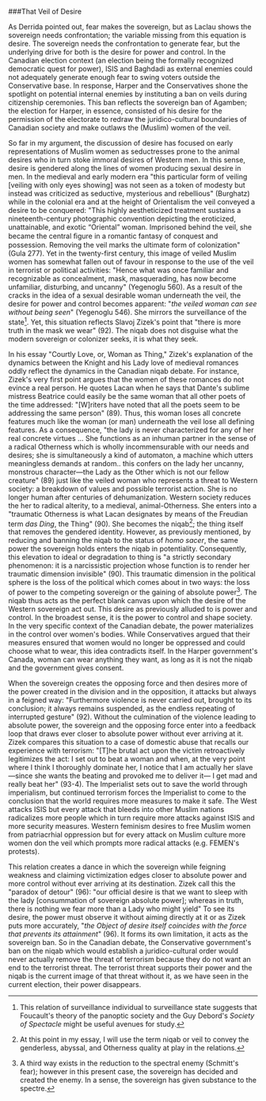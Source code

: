 ###That Veil of Desire

As Derrida pointed out, fear makes the sovereign, but as Laclau shows the sovereign needs confrontation; the variable missing from this equation is desire. The sovereign needs the confrontation to generate fear, but the underlying drive for both is the desire for power and control. In the Canadian election context (an election being the formally recognized democratic quest for power), ISIS and Baghdadi as external enemies could not adequately generate enough fear to swing voters outside the Conservative base. In response, Harper and the Conservatives shone the spotlight on potential internal enemies by instituting a ban on veils during citizenship ceremonies. This ban reflects the sovereign ban of Agamben; the election for Harper, in essence, consisted of his desire for the permission of the electorate to redraw the juridico-cultural boundaries of Canadian society and make outlaws the (Muslim) women of the veil.

So far in my argument, the discussion of desire has focused on early representations of Muslim women as seductresses prone to the animal desires who in turn stoke immoral desires of Western men. In this sense, desire is gendered along the lines of women producing sexual desire in men. In the medieval and early modern era "this particular form of veiling [veiling with only eyes showing] was not seen as a token of modesty but instead was criticized as seductive, mysterious and rebellious" (Burghatz) while in the colonial era and at the height of Orientalism the veil conveyed a desire to be conquered: "This highly aestheticized treatment sustains a nineteenth-century photographic convention depicting the eroticized, unattainable, and exotic “Oriental” woman. Imprisoned behind the veil, she became the central ﬁgure in a romantic fantasy of conquest and possession. Removing the veil marks the ultimate form of colonization" (Gula 277). Yet in the twenty-first century, this image of veiled Muslim women has somewhat fallen out of favour in response to the use of the veil in terrorist or political activities: "Hence what was once familiar and recognizable as concealment, mask, masquerading, has now become unfamiliar, disturbing, and uncanny" (Yegenoglu 560). As a result of the cracks in the idea of a sexual desirable woman underneath the veil, the desire for power and control becomes apparent: "_the veiled woman can see without being seen_" (Yegenoglu 546). She mirrors the surveillance of the state[^1]. Yet, this situation reflects Slavoj Zizek's point that "there is more truth in the mask we wear" (92). The niqab does not disguise what the modern sovereign or colonizer seeks, it is what they seek.

In his essay "Courtly Love, or, Woman as Thing," Zizek's explanation of the dynamics between the Knight and his Lady love of medieval romances oddly reflect the dynamics in the Canadian niqab debate. For instance, Zizek's very first point argues that the women of these romances do not evince a real person. He quotes Lacan when he says that Dante's sublime mistress Beatrice could easily be the same woman that all other poets of the time addressed: "[W]riters have noted that all the poets seem to be addressing the same person" (89). Thus, this woman loses all concrete features much like the woman (or man) underneath the veil lose all defining features. As a consequence, "the lady is never characterized for any of her real concrete virtues … She functions as an inhuman partner in the sense of a radical Otherness which is wholly incommensurable with our needs and desires; she is simultaneously a kind of automaton, a machine which utters meaningless demands at random.. this confers on the lady her uncanny, monstrous character—the Lady as the Other which is not our fellow creature" (89) just like the veiled woman who represents a threat to Western society: a breakdown of values and possible terrorist action. She is no longer human after centuries of dehumanization. Western society reduces the her to radical alterity, to a medieval, animal-Otherness. She enters into a "traumatic Otherness is what Lacan designates by means of the Freudian term _das Ding_, the Thing" (90). She becomes the niqab[^2]; the thing itself that removes the gendered identity. However, as previously mentioned, by reducing and banning the niqab to the status of _homo sacer_, the same power the sovereign holds enters the niqab in potentiality. Consequently, this elevation to ideal or degradation to thing is "a strictly secondary phenomenon: it is a narcissistic projection whose function is to render her traumatic dimension invisible" (90). This traumatic dimension in the political sphere is the loss of the political which comes about in two ways: the loss of power to the competing sovereign or the gaining of absolute power[^3]. The niqab thus acts as the perfect blank canvas upon which the desire of the Western sovereign act out. This desire as previously alluded to is power and control. In the broadest sense, it is the power to control and shape society. In the very specific context of the Canadian debate, the power materializes in the control over women's bodies. While Conservatives argued that their measures ensured that women would no longer be oppressed and could choose what to wear, this idea contradicts itself. In the Harper government's Canada, woman can wear anything they want, as long as it is not the niqab and the government gives consent. 

When the sovereign creates the opposing force and then desires more of the power created in the division and in the opposition, it attacks but always in a feigned way: "Furthermore violence is never carried out, brought to its conclusion; it always remains suspended, as the endless repeating of interrupted gesture" (92). Without the culmination of the violence leading to absolute power, the sovereign and the opposing force enter into a feedback loop that draws ever closer to absolute power without ever arriving at it. Zizek compares this situation to a case of domestic abuse that recalls our experience with terrorism: "[T]he brutal act upon the victim  retroactively legitimizes the act: I set out to beat a woman and when, at the very point where I think I thoroughly dominate her, I notice that I am actually her slave —since she wants the beating and provoked me to deliver it— I get mad and really beat her" (93-4). The Imperialist sets out to save the world through imperialism, but continued terrorism forces the Imperialist to come to the conclusion that the world requires more measures to make it safe. The West attacks ISIS but every attack that bleeds into other Muslim nations radicalizes more people which in turn require more attacks against ISIS and more security measures. Western feminism desires to free Muslim women from patriacrhial oppression but for every attack on Muslim culture more women don the veil which prompts more radical attacks (e.g. FEMEN's protests). 

This relation creates a dance in which the sovereign while feigning weakness and claiming victimization edges closer to absolute power and more control without ever arriving at its destination. Zizek call this the "paradox of detour" (96): "our official desire is that we want to sleep with the lady [consummation of sovereign absolute power]; whereas in truth, there is nothing we fear more than a Lady who might yield" To see its desire, the power must observe it without aiming directly at it or as Zizek puts more accurately, "_the Object of desire itself coincides with the force that prevents its attainment_" (96). It forms its own limitation, it acts as the sovereign ban. So in the Canadian debate, the Conservative government's ban on the niqab which would establish a juridico-cultural order would never actually remove the threat of terrorism because they do not want an end to the terrorist threat. The terrorist threat supports their power and the niqab is the current image of that threat without it, as we have seen in the current election, their power disappears.

 [^1]: This relation of surveillance individual to surveillance state suggests that Foucault's theory of the panoptic society and the Guy Debord's _Society of Spectacle_ might be useful avenues for study.
 [^2]: At this point in my essay, I will use the term niqab or veil to convey the genderless, abyssal, and Otherness quality at play in the relations.
 [^3]: A third way exists in the reduction to the spectral enemy (Schmitt's fear); however in this present case, the sovereign has decided and created the enemy. In a sense, the sovereign has given substance to the spectre.